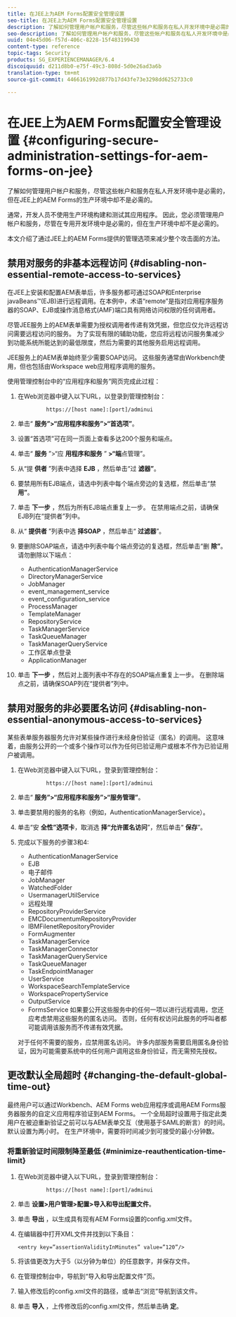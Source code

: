 ```yaml
---
title: 在JEE上为AEM Forms配置安全管理设置
seo-title: 在JEE上为AEM Forms配置安全管理设置
description: 了解如何管理用户帐户和服务，尽管这些帐户和服务在私人开发环境中是必需的，但在JEE上的AEM Forms的生产环境中却不是必需的。
seo-description: 了解如何管理用户帐户和服务，尽管这些帐户和服务在私人开发环境中是必需的，但在JEE上的AEM Forms的生产环境中却不是必需的。
uuid: 04e45d06-f57d-406c-8228-15f483199430
content-type: reference
topic-tags: Security
products: SG_EXPERIENCEMANAGER/6.4
discoiquuid: d211d8b0-e75f-49c3-808d-5d0e26ad3a6b
translation-type: tm+mt
source-git-commit: 4466161992d877b17d43fe73e3298dd6252733c0

---
```



# 在JEE上为AEM Forms配置安全管理设置 {#configuring-secure-administration-settings-for-aem-forms-on-jee}

了解如何管理用户帐户和服务，尽管这些帐户和服务在私人开发环境中是必需的，但在JEE上的AEM Forms的生产环境中却不是必需的。

通常，开发人员不使用生产环境构建和测试其应用程序。 因此，您必须管理用户帐户和服务，尽管在专用开发环境中是必需的，但在生产环境中却不是必需的。

本文介绍了通过JEE上的AEM Forms提供的管理选项来减少整个攻击面的方法。

## 禁用对服务的非基本远程访问 {#disabling-non-essential-remote-access-to-services}

在JEE上安装和配置AEM表单后，许多服务都可通过SOAP和Enterprise javaBeans™(EJB)进行远程调用。在本例中，术语“remote”是指对应用程序服务器的SOAP、EJB或操作消息格式(AMF)端口具有网络访问权限的任何调用者。

尽管JEE服务上的AEM表单需要为授权调用者传递有效凭据，但您应仅允许远程访问需要远程访问的服务。 为了实现有限的辅助功能，您应将远程访问服务集减少到功能系统所能达到的最低限度，然后为需要的其他服务启用远程调用。

JEE服务上的AEM表单始终至少需要SOAP访问。 这些服务通常由Workbench使用，但也包括由Workspace web应用程序调用的服务。

使用管理控制台中的“应用程序和服务”网页完成此过程：

1. 在Web浏览器中键入以下URL，以登录到管理控制台：

   ```as3
            https://[host name]:[port]/adminui
   ```

1. 单击“ **服务”>“应用程序和服务”>“首选项”**。
1. 设置“首选项”可在同一页面上查看多达200个服务和端点。
1. 单击“ **服务** ”>“应 **用程序和服务** ” **>“端**&#x200B;点管理”。
1. 从“提 **供者** ”列表中选择 **EJB** ，然后单击“过 **滤器”**。
1. 要禁用所有EJB端点，请选中列表中每个端点旁边的复选框，然后单击“禁 **用”**。
1. 单击 **下一步** ，然后为所有EJB端点重复上一步。 在禁用端点之前，请确保EJB列在“提供者”列中。
1. 从“ **提供者** ”列表中选 **择SOAP** ，然后单击“ **过滤器**”。
1. 要删除SOAP端点，请选中列表中每个端点旁边的复选框，然后单击“删 **除”**。 请勿删除以下端点：

   * AuthenticationManagerService
   * DirectoryManagerService
   * JobManager
   * event_management_service
   * event_configuration_service
   * ProcessManager
   * TemplateManager
   * RepositoryService
   * TaskManagerService
   * TaskQueueManager
   * TaskManagerQueryService
   * 工作区单点登录
   * ApplicationManager

1. 单击 **下一步** ，然后对上面列表中不存在的SOAP端点重复上一步。 在删除端点之前，请确保SOAP列在“提供者”列中。

## 禁用对服务的非必要匿名访问 {#disabling-non-essential-anonymous-access-to-services}

某些表单服务器服务允许对某些操作进行未经身份验证（匿名）的调用。 这意味着，由服务公开的一个或多个操作可以作为任何已验证用户或根本不作为已验证用户被调用。

1. 在Web浏览器中键入以下URL，登录到管理控制台：

   ```as3
            https://[host name]:[port]/adminui
   ```

1. 单击“ **服务”>“应用程序和服务”>“服务管理”**。
1. 单击要禁用的服务的名称（例如，AuthenticationManagerService）。
1. 单击“安 **全性”选项卡**，取消选 **择“允许匿名访问**”，然后单击“ **保存**”。
1. 完成以下服务的步骤3和4:

   * AuthenticationManagerService
   * EJB
   * 电子邮件
   * JobManager
   * WatchedFolder
   * UsermanagerUtilService
   * 远程处理
   * RepositoryProviderService
   * EMCDocumentumRepositoryProvider
   * IBMFilenetRepositoryProvider
   * FormAugmenter
   * TaskManagerService
   * TaskManagerConnector
   * TaskManagerQueryService
   * TaskQueueManager
   * TaskEndpointManager
   * UserService
   * WorkspaceSearchTemplateService
   * WorkspacePropertyService
   * OutputService
   * FormsService
   如果要公开这些服务中的任何一项以进行远程调用，您还应考虑禁用这些服务的匿名访问。 否则，任何有权访问此服务的呼叫者都可能调用该服务而不传递有效凭据。

   对于任何不需要的服务，应禁用匿名访问。 许多内部服务需要启用匿名身份验证，因为可能需要系统中的任何用户调用这些身份验证，而无需预先授权。

## 更改默认全局超时 {#changing-the-default-global-time-out}

最终用户可以通过Workbench、AEM Forms web应用程序或调用AEM Forms服务器服务的自定义应用程序验证到AEM Forms。 一个全局超时设置用于指定此类用户在被迫重新验证之前可以与AEM表单交互（使用基于SAML的断言）的时间。 默认设置为两小时。 在生产环境中，需要将时间减少到可接受的最小分钟数。

### 将重新验证时间限制降至最低 {#minimize-reauthentication-time-limit}

1. 在Web浏览器中键入以下URL，登录到管理控制台：

   ```as3
            https://[host name]:[port]/adminui
   ```

1. 单击 **设置>用户管理>配置>导入和导出配置文件**。
1. 单击 **导出** ，以生成具有现有AEM Forms设置的config.xml文件。
1. 在编辑器中打开XML文件并找到以下条目：

   `<entry key=”assertionValidityInMinutes” value=”120”/>`

1. 将该值更改为大于5（以分钟为单位）的任意数字，并保存文件。
1. 在管理控制台中，导航到“导入和导出配置文件”页。
1. 输入修改后的config.xml文件的路径，或单击“浏览”导航到该文件。
1. 单击 **导入** ，上传修改后的config.xml文件，然后单击确 **定**。

